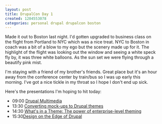 ```yaml
---
layout: post
title: DrupalCon Day 1
created: 1204553078
categories: personal drupal drupalcon boston
---
```

Made it out to Boston last night. I'd gotten upgraded to business class on the
flight from Portland to NYC which was a nice treat. NYC to Boston in coach was
a bit of a blow to my ego but the scenery made up for it. The highlight of the
flight was looking out the window and seeing a white speck fly by, it was three
white balloons. As the sun set we were flying through a beautify pink mist.

I'm staying with a friend of my brother's friends. Great place but it's an hour
away from the conference center by train/bus so I was up early this morning.
I've got a nice tickle in my throat so I hope I don't end up sick.

Here's the presentations I'm hoping to hit today:

- 09:00 [Drupal Multimedia](http://boston2008.drupalcon.org/session/drupal-multimedia)
- 13:30 [Converting mock-ups to Drupal themes](http://boston2008.drupalcon.org/session/converting-mock-ups-drupal-themes)
- 14:30 [What's in a Theme: The power of enterprise-level theming](http://boston2008.drupalcon.org/session/whats-theme-power-enterprise-level-theming)
- 15:30[Design on the Edge of Drupal](http://boston2008.drupalcon.org/session/designing-edge-drupal)
